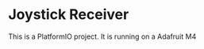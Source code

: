 Joystick Receiver
====================

This is a PlatformIO project.
It is running on a Adafruit M4
